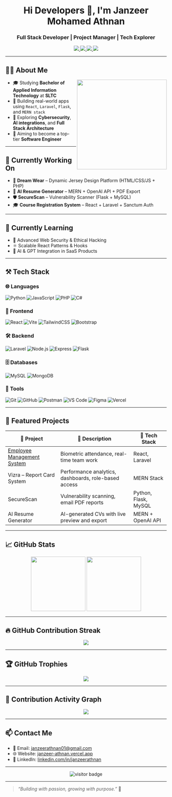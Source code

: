 <h1 align="center">Hi Developers 👋, I'm Janzeer Mohamed Athnan</h1>
<h3 align="center">Full Stack Developer | Project Manager | Tech Explorer</h3>

<p align="center">
  <a href="https://janzeer-athnan.vercel.app/" target="_blank">
    <img src="https://img.shields.io/badge/🌐 Portfolio-black?style=for-the-badge&logo=vercel&logoColor=white" />
  </a>
  <a href="mailto:janzeerathnan01@gmail.com">
    <img src="https://img.shields.io/badge/✉️ Email-red?style=for-the-badge&logo=gmail&logoColor=white" />
  </a>
  <a href="https://www.linkedin.com/in/janzeerathnan/" target="_blank">
    <img src="https://img.shields.io/badge/🔗 LinkedIn-blue?style=for-the-badge&logo=linkedin&logoColor=white" />
  </a>
  <a href="https://github.com/janzeerathnan" target="_blank">
    <img src="https://img.shields.io/badge/💻 GitHub-181717?style=for-the-badge&logo=github&logoColor=white" />
  </a>
</p>

---

## 👨‍💻 About Me

<img align="right" width="280" src="https://media.giphy.com/media/qgQUggAC3Pfv687qPC/giphy.gif" />

- 🎓 Studying **Bachelor of Applied Information Technology** at **SLTC**
- 🚀 Building real-world apps using `React`, `Laravel`, `Flask`, and `MERN stack`
- 🧠 Exploring **Cybersecurity**, **AI integrations**, and **Full Stack Architecture**
- 📌 Aiming to become a top-tier **Software Engineer**

---

## 🔭 Currently Working On

- 👕 **Dream Wear** – Dynamic Jersey Design Platform (HTML/CSS/JS + PHP)
- 🧠 **AI Resume Generator** – MERN + OpenAI API + PDF Export
- 🛡️ **SecureScan** – Vulnerability Scanner (Flask + MySQL)
- 🎓 **Course Registration System** – React + Laravel + Sanctum Auth

---

## 🌱 Currently Learning

- 🔐 Advanced Web Security & Ethical Hacking
- ⚛️ Scalable React Patterns & Hooks
- 🤖 AI & GPT Integration in SaaS Products

---

## ⚒️ Tech Stack

### 🌐 Languages  
![Python](https://img.shields.io/badge/Python-3776AB?style=flat&logo=python&logoColor=white)
![JavaScript](https://img.shields.io/badge/JavaScript-F7DF1E?style=flat&logo=javascript&logoColor=black)
![PHP](https://img.shields.io/badge/PHP-777BB4?style=flat&logo=php&logoColor=white)
![C#](https://img.shields.io/badge/C%23-239120?style=flat&logo=csharp&logoColor=white)

### 🧩 Frontend  
![React](https://img.shields.io/badge/React-61DAFB?style=flat&logo=react&logoColor=black)
![Vite](https://img.shields.io/badge/Vite-646CFF?style=flat&logo=vite&logoColor=white)
![TailwindCSS](https://img.shields.io/badge/Tailwind-38B2AC?style=flat&logo=tailwind-css&logoColor=white)
![Bootstrap](https://img.shields.io/badge/Bootstrap-7952B3?style=flat&logo=bootstrap&logoColor=white)

### 🛠 Backend  
![Laravel](https://img.shields.io/badge/Laravel-FF2D20?style=flat&logo=laravel&logoColor=white)
![Node.js](https://img.shields.io/badge/Node.js-339933?style=flat&logo=node.js&logoColor=white)
![Express](https://img.shields.io/badge/Express-000000?style=flat&logo=express&logoColor=white)
![Flask](https://img.shields.io/badge/Flask-000000?style=flat&logo=flask)

### 🗄️ Databases  
![MySQL](https://img.shields.io/badge/MySQL-4479A1?style=flat&logo=mysql&logoColor=white)
![MongoDB](https://img.shields.io/badge/MongoDB-47A248?style=flat&logo=mongodb&logoColor=white)

### 🧰 Tools  
![Git](https://img.shields.io/badge/Git-F05032?style=flat&logo=git&logoColor=white)
![GitHub](https://img.shields.io/badge/GitHub-181717?style=flat&logo=github)
![Postman](https://img.shields.io/badge/Postman-FF6C37?style=flat&logo=postman&logoColor=white)
![VS Code](https://img.shields.io/badge/VSCode-007ACC?style=flat&logo=visual-studio-code)
![Figma](https://img.shields.io/badge/Figma-F24E1E?style=flat&logo=figma)
![Vercel](https://img.shields.io/badge/Vercel-000?style=flat&logo=vercel)

---

## 💼 Featured Projects

| 🚀 Project | 🔎 Description | 🧪 Tech Stack |
|-----------|----------------|----------------|
| [Employee Management System](https://github.com/janzeerathnan/ht_system-backend.git) | Biometric attendance, real-time team work | React, Laravel |
| Vizra – Report Card System | Performance analytics, dashboards, role-based access | MERN Stack |
| SecureScan | Vulnerability scanning, email PDF reports | Python, Flask, MySQL |
| AI Resume Generator | AI-generated CVs with live preview and export | MERN + OpenAI API |

---

## 📈 GitHub Stats

<p align="center">
  <img src="https://github-readme-stats.vercel.app/api?username=janzeerathnan&show_icons=true&theme=radical" height="170" />
  <img src="https://github-readme-stats.vercel.app/api/top-langs/?username=janzeerathnan&layout=compact&theme=radical" height="170" />
</p>

---

## 🔥 GitHub Contribution Streak

<p align="center">
  <img src="https://github-readme-streak-stats.herokuapp.com/?user=janzeerathnan&theme=tokyonight&hide_border=true" />
</p>

---

## 🏆 GitHub Trophies

<p align="center">
  <img src="https://github-profile-trophy.vercel.app/?username=janzeerathnan&theme=gruvbox&no-frame=true&row=1&column=7" />
</p>

---

## 🌱 Contribution Activity Graph

<p align="center">
  <img src="https://github-readme-activity-graph.vercel.app/graph?username=janzeerathnan&theme=react-dark&hide_border=true" />
</p>

---

## 📫 Contact Me

- 📧 Email: [janzeerathnan01@gmail.com](mailto:janzeerathnan01@gmail.com)  
- 🌐 Website: [janzeer-athnan.vercel.app](https://janzeer-athnan.vercel.app)  
- 💼 LinkedIn: [linkedin.com/in/janzeerathnan](https://www.linkedin.com/in/janzeerathnan/)   

---

<p align="center">
  <img src="https://komarev.com/ghpvc/?username=janzeerathnan&label=Visitors&color=0e75b6&style=flat" alt="visitor badge"/>
</p>

---

> _“Building with passion, growing with purpose.”_ 🚀

<!--
**janzeerathnan/janzeerathnan** is a ✨ special ✨ repository because its `README.md` (this file) appears on your GitHub profile.
-->
